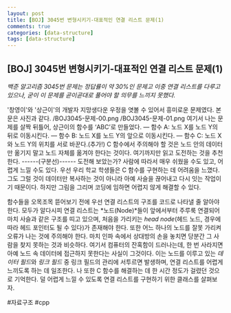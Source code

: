 ```yaml
---
layout: post
title: [BOJ] 3045번 변형시키기-대표적인 연결 리스트 문제(1)
comments: true
categories: [data-structure]
tags: [data-structure]
---
```

## [BOJ] 3045번 변형시키기-대표적인 연결 리스트 문제(1)
*백준 알고리즘 3045번 문제는 정답률이 약 30%인 문제고 이중 연결 리스트를 다루고 있으나, 굳이 이 문제를 곧이곧대로 풀어야 할 의무를 느끼지 못했다.*

'창영이'와 '상근이'의 개발자 지망생다운 우정을 엿볼 수 있어서 흥미로운 문제였다. 본문은 사진과 같다.
/BOJ3045-문제-00.png 
/BOJ3045-문제-01.png
여기서 나는 문제를 살짝 뒤틀어, 상근이의 함수를 ‘ABC’로 만들었다.
 — 함수 A: 노드 X를 노드 Y의 뒤로 이동시킨다.
 — 함수 B: 노드 X를 노드 Y의 앞으로 이동시킨다.
 — 함수 C: 노드 X와 노드 Y의 위치를 서로 바꾼다.(추가!)
C 함수에서 주의해야 할 것은 노드 안의 데이터만 옮기지 말고 노드 자체를 옮겨야 한다는 것이다. 여기까지만 읽고 도전하는 것을 추천한다.
------(구분선)------
도전해 보았는가? 사람에 따라서 매우 쉬웠을 수도 있고, 어렵게 느낄 수도 있다. 우선 우리 학교 학생들은 C 함수를 구현하는 데 어려움을 느꼈다. 그도 그럴 것이 데이터만 복사하는 것이 아니라 아예 사슬을 끊어내고 다시 잇는 작업이기 때문이다. 하지만 그림을 그리며 코딩에 임하면 어렵지 않게 해결할 수 있다.

함수들을 오목조목 뜯어보기 전에 우선 연결 리스트의 구조를 코드로 나타낼 줄 알아야 한다. 모두가 알다시피 연결 리스트는 *노드(Node)*들이 앞에서부터 주루룩 연결되어 마치 사슬과 같은 구조를 띠고 있으며, 처음을 가리키는 *head node*(헤드 노드, 경우에 따라 헤드 포인터도 될 수 있다)가 존재해야 한다. 또한 어느 하나의 노드를 잘못 가리켜 오류가 나는 것에 주의해야 한다. 마치 인파 속에서 상대방의 손을 놓치면 당분간 그 사람을 찾지 못하는 것과 비슷하다. 
여기서 컴퓨터의 잔혹함이 드러나는데, 한 번 사라지면 아예 노드 속 데이터에 접근하지 못한다는 사실이 그것이다. 이는 노드를 이루고 있는 *데이터 필드*와 *링크 필드* 중 링크 필드의 관리에 서투르면 발생하며, 연결 리스트를 어렵게 느끼도록 하는 데 일조한다. 나 또한 C 함수를 해결하는 데 한 시간 정도가 걸렸던 것으로 기억한다.
덜 어렵게 느낄 수 있도록 연결 리스트를 구현하기 위한 클래스를 살펴보자.


#자료구조 #cpp